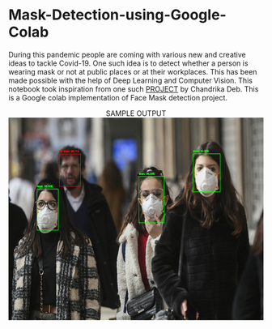 # Mask-Detection-using-Google-Colab
During this pandemic people are coming with various new and creative ideas to tackle Covid-19. One such idea is to detect whether a person is wearing mask or not at public places or at their workplaces. This has been made possible with the help of Deep Learning and Computer Vision.
This notebook took inspiration from one such [PROJECT](https://github.com/chandrikadeb7/Face-Mask-Detection/) by Chandrika Deb.
This is a Google colab implementation of Face Mask detection project. 
<p align="center">SAMPLE OUTPUT <br>
  <img src="https://github.com/AdityaLoth/Mask-Detection-using-Google-Colab/blob/master/download.jpeg" width="700" height="400"></p>
